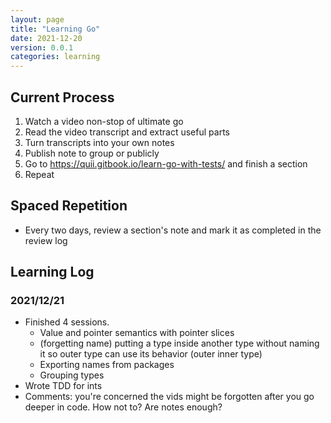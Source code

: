 ```yaml
---
layout: page
title: "Learning Go"
date: 2021-12-20
version: 0.0.1
categories: learning
---
```


## Current Process

1. Watch a video non-stop of ultimate go
2. Read the video transcript and extract useful parts
3. Turn transcripts into your own notes
4. Publish note to group or publicly
5. Go to https://quii.gitbook.io/learn-go-with-tests/ and finish a section
6. Repeat

## Spaced Repetition

- Every two days, review a section's note and mark it as completed in the review log

## Learning Log

### 2021/12/21

- Finished 4 sessions.
  - Value and pointer semantics with pointer slices
  - (forgetting name) putting a type inside another type without naming it so outer type can use its behavior (outer inner type)
  - Exporting names from packages
  - Grouping types
- Wrote TDD for ints
- Comments: you're concerned the vids might be forgotten after you go deeper in code. How not to? Are notes enough?
